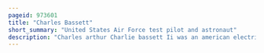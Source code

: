 ```yaml
---
pageid: 973601
title: "Charles Bassett"
short_summary: "United States Air Force test pilot and astronaut"
description: "Charles arthur Charlie bassett Ii was an american electrical Engineer and an Air Force Test Pilot. He went to ohio State University for two Years and later graduated from Texas Tech University with a Bachelor's Degree in electrical Engineering. He joined the Air Force as a Pilot and graduated from both the Aerospace Research Pilot School and the experimental Test Pilot School of the Air Force. Bassett was married and had two Children."
---
```

